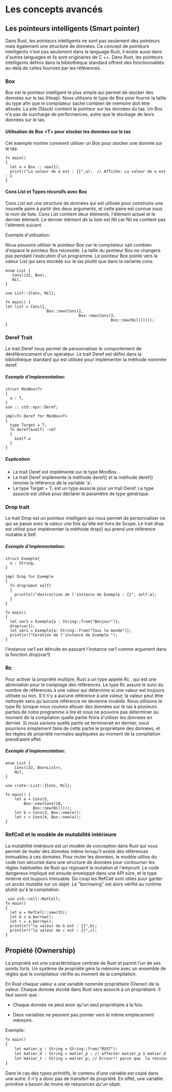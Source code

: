 # Les concepts avancés
## Les pointeurs intelligents (Smart pointer) 

Dans Rust, les pointeurs intelligents ne sont pas seulement des pointeurs mais également une structure de données. Ce concept de pointeurs intelligents n'est pas seulement dans le language Rust, il existe aussi dans d'autres languages et ils sont  originaires de C ++. Dans Rust, les pointeurs intelligents définis dans la bibliothèque standard offrent des fonctionnalités au-delà de celles fournies par les références.
### Box
Box est le pointeur intelligent le plus simple qui permet de stocker des données sur le tas (Heap). Nous utilisons le type de Box pour fournir la taille du type afin que le compilateur sache combien de mémoire doit être allouée.
La pile (Stack) contient le pointeur sur les données du tas. Un Box n'a pas de surcharge de performances, autre que le stockage de leurs données sur le tas.

#### Utilisation de Box \<T> pour stocker les données sur le tas

Cet exemple montre comment utiliser un Box pour stocker une donnée  sur le tas:

```
fn main()  
{  
  let a = Box :: new(1);  
  print!("La valeur de a est : {}",a);  // Affiche: La valeur de a est : 1
}   

```
#### Cons List et Types récursifs avec Box

Cons List est une structure de données qui est utilisée pour construire une nouvelle paire à partir des deux arguments, et cette paire est connue sous le nom de liste.
Cons List contient deux éléments, l'élément actuel et le dernier élément. Le dernier élément de la liste est Nil car Nil ne contient pas l'élément suivant.

Exemple d'utilisation: 

Nous pouvons utiliser le pointeur Box <T> car le compilateur sait combien d'espace le pointeur Box <T> nécessite. La taille du pointeur Box <T> ne changera pas pendant l'exécution d'un programme. Le pointeur Box <T> pointe vers la valeur List qui sera stockée sur le tas plutôt que dans la variante cons.
  
```
enum List {
   Cons(i32, Box),
   Nil,
}

use List::{Cons, Nil};

fn main() {
let list = Cons(1,
                  Box::new(Cons(2,
                                Box::new(Cons(3,
                                              Box::new(Nil))))));
}
```
### Deref Trait

Le trait Deref nous permet de personnaliser le comportement de déréférencement d'un opérateur. Le trait Deref est défini dans la bibliothèque standard qui est utilisée pour implémenter la méthode nommée deref.

##### Exemple d'implementation:

````
struct MonBox<T>  
{  
  a : T,  
}  
use :: std::ops::Deref; 

impl<T> Deref for MonBox<T>  
{  
  type Target = T;  
  fn deref(&self) ->&T  
  {  
    &self.a  
  }  
} 

````
##### Explication

- Le trait Deref est implémenté sur le type MonBox.
- Le trait Deref implémente la méthode deref() et la méthode deref() renvoie la référence de la variable 'a'.
- Le type Target = T; est un type associé pour un trait Deref. Le type associé est utilisé pour déclarer le paramètre de type générique.
### Drop trait 

Le trait Drop est un pointeur intelligent qui nous permet de personnaliser ce qui se passe avec la valeur une fois qu'elle est hors de Scope. Le trait drop est utilisé pour implémenter la méthode drop() qui prend une référence mutable à Self.


##### Exemple d'implementation:
```
struct Exemple{  
  a : String,  
}  
  
impl Drop for Exemple  
{  
  fn drop(&mut self)  
  {  
    println!("destruction de l'instance de Exemple : {}", self.a);  
  }  
}  
  
fn main()  
{  
  let var1 = Exemple{a : String::from("Bonjour")};  
  drop(var1);  
  let var2 = Exemple{a: String::from("Tous le monde")};  
  println!("Ceration de l'instance de Exemple ");  
}  

```
l'instance var1 est détruite en passant l'instance var1 comme argument dans la fonction drop(var1)


### Rc 
  Pour activer la propriété multiple, Rust a un type appelé Rc <T>, qui est une abréviation pour le comptage des références. Le type Rc <T> assure le suivi du nombre de références à une valeur qui détermine si une valeur est toujours utilisée ou non. S'il n'y a aucune référence à une valeur, la valeur peut être nettoyée sans qu'aucune référence ne devienne invalide.
  Nous utilisons le type Rc <T> lorsque nous voulons allouer des données sur le tas à plusieurs parties de notre programme à lire et nous ne pouvons pas déterminer au moment de la compilation quelle partie finira d'utiliser les données en dernier. Si nous savions quelle partie se terminerait en dernier, nous pourrions simplement faire de cette partie le propriétaire des données, et les règles de propriété normales appliquées au moment de la compilation prendraient effet.
  
##### Exemple d'implementation:
```
enum List {
    Cons(i32, Box<List>),
    Nil,
}

use crate::List::{Cons, Nil};

fn main() {
    let a = Cons(5,
        Box::new(Cons(10,
            Box::new(Nil))));
    let b = Cons(3, Box::new(a));
    let c = Cons(4, Box::new(a));
}
```

### RefCell et le modèle de mutabilité intérieure
La mutabilité intérieure est un modèle de conception dans Rust qui vous permet de muter des données même lorsqu'il existe des références immuables à ces données. Pour muter les données, le modèle utilise du code non sécurisé dans une structure de données pour contourner les règles habituelles de Rust qui régissent la mutation et l'emprunt. Le code dangereux impliqué est ensuite enveloppé dans une API sûre, et le type externe est toujours immuable.
Du coup les RefCell sont utiles pour garder un accès mutable sur un objet. Le "borrowing" est alors vérifié au runtime plutôt qu'à la compilation.
```
 use std::cell::RefCell;  
fn main()  
{  
  let a = RefCell::new(15);  
  let b = a.borrow();  
  let c = a.borrow();  
  println!("la valeur de b est : {}",b);  
  println!("la valeur de c est : {}",c);  
}  
```
## Propiété (Ownership)

La propriété est une caractéristique centrale de Rust et parmit l'un de ses points forts. Un système de propriété gère la mémoire avec un ensemble de règles que le compilateur vérifie au moment de la compilation.

En Rust chaque valeur a une variable nommée propriétaire (Owner) de la valeur. Chaque donnée stocké dans Rust sera associé à un propriétaire. Il faut savoir que :

- Chaque donnée ne peut avoir qu'un seul propriétaire à la fois.

- Deux variables ne peuvent pas pointer vers le même emplacement mémoire. 

Exemple:
```markdown 
fn main() 
{ 
    let matier_p : String = String::from("RUST"); 
    let matier_d : String = matier_p ; // affecter matier_p à matier_d
    let matier_t : String = matier_p; // Erreur!! parce que  la ressource a été déplacée.
}

```

Dans le cas des types primitifs, le contenu d'une variable est copié dans une autre. Il n'y a donc pas de transfert de propriété. En effet, une variable primitive a besoin de moins de ressources qu'un objet. 
